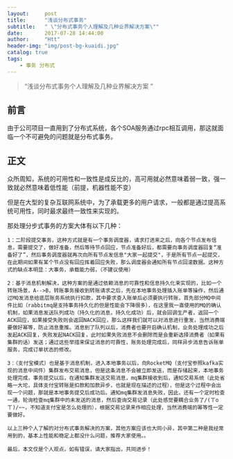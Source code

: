```yaml
---
layout:     post
title:      "浅谈分布式事务"
subtitle:   " \"分布式事务个人理解及几种业界解决方案\""
date:       2017-07-28 14:44:00
author:     "Htt"
header-img: "img/post-bg-kuaidi.jpg"
catalog: true
tags:
    - 事务 分布式
---
```

> “浅谈分布式事务个人理解及几种业界解决方案 ”
## 前言
由于公司项目一直用到了分布式系统，各个SOA服务通过rpc相互调用，那这就面临一个不可避免的问题就是分布式事务。
## 正文
众所周知，系统的可用性和一致性是成反比的，高可用就必然意味着弱一致，强一致就必然意味着低性能（前提，机器性能不变）

但是在大型的复杂互联网系统中，为了承载更多的用户请求，一般都是通过提高系统可用性，同时最求最终一致性来实现的。

那处理分步式事务的方案大体有以下几种：

    1：二阶段提交事务，这种方式就是有一个事务调度器，请求打进来之后，向各个节点发布信息，需要提交了，做好准备，然后等待节点回应，节点准备好后，都需要向事务调度器回复“准备好了”，然后事务调度器就再次向所有节点发信息"大家一起提交"，于是所有节点一起提交，在此期间如果有某个节点没有回应挥着回应失败，那么调度器会通知所有节点回滚数据。这种方式的缺点本明显：大事务，承载能力弱，（不建议使用）

    2：基于消息机制解决，这种方案的是通过依赖消息的可靠性和信息持久化来实现的，比如一个转账场景，A-->B，转账事务接收到转账请求之后，先在本地事务处理插入账单等操作，然后通过MQ发消息给底层账务系统执行扣款，其中要求查入账单后必须要执行转账，首先部分MQ中间件比如（rabbitmq是支持事务持久化的但是性能会下降很多），在这里我一直使用的MQ的确认机制，如果消息发送队列成功（持久化的消息，持久化成功）后，就会回调生产者，返回一个ACK回应，如果接受失败则会返回NACK回应，那么这样我们就可以对消息进行重发，当然消费端要做好幂等，防止消息重推。消息到了队列以后，消费者也要开启确认机制，业务处理成功之后发起ACK回复，失败发起NACK回复，此时如果失败消息不会删除而是会重新选择消费者（如果有集群的话）发送；通过这些举措来保证消息的可靠性，账务处理完成后，同样异步消息告诉账单服务，完成订单状态的修改。

    3：（支付宝模式）也是基于消息机制，进入本地事务以后，向RocketMQ（支付宝参照kafka实现的消息中间件）集群发布交易消息，但是这条消息不会被立即发送，而是存储起来，本地事务处理完成，事务提交以后，在通知集群发送交易消息，mq集群接收到后，通知交易系统（此处省略一大坨，具体支付宝转账是扣款和加款异步，也就是现在描述的过程），但是这个过程中会出现一个问题，那就是本地事务提交后成功后。通知mq集群发消息失败，因此，还有一个定时检查一通，轮询检查mq集群中的未发送的消息，然后查询交易记录（此处感觉要耦合业务了/(ㄒoㄒ)/~~，不知道支付宝是怎么处理的），根据交易记录来作相应处理，当然消费端的幂等性一定要做好。

    以上三种个人了解的对分布式事务解决的方案，其他方案应该也大同小异，其中第二种是我经常用到的，基本上性能和稳定上都没什么问题，推荐大家使用。。

    最后，本文仅是个人观点，如有错误，请大家指出，共同进步！

